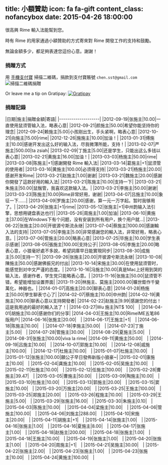 title: 小額贊助
icon: fa fa-gift
content_class: nofancybox
date: 2015-04-26 18:00:00
---

<style>
table { padding: 0;border-collapse: collapse; }
table tr { border-top: 1px solid #cccccc; background-color: white; margin: 0; padding: 0; }
table tr:nth-child(2n) { background-color: #f8f8f8; }
table tr th { font-weight: bold; border: 1px solid #cccccc; margin: 0; padding: 6px 13px; }
table tr td { border: 1px solid #cccccc; margin: 0; padding: 6px 13px; }
table tr th :first-child, table tr td :first-child { margin-top: 0; }
table tr th :last-child, table tr td :last-child { margin-bottom: 0; }
</style>

很高興 Rime 輸入法能幫到您。

時有 Rime 的用家通過小額贊助的方式寄來對 Rime 開發工作的支持和鼓勵。

無論金額多少，都足夠表達您這份心意。謝謝！

### 捐贈方式

用 [手機支付寶](https://mobile.alipay.com/) 掃描二維碼，捐款到支付寶賬號 `chen.sst@gmail.com`
<span class="badges">![掃描二維碼捐贈](/images/qr-donate.jpg)</span>

Or leave me a tip on Gratipay:
<span class="badges">[![Gratipay](https://img.shields.io/gratipay/lotem.svg)](https://gratipay.com/lotem/)</span>

### 捐贈記錄

|日期|施主|捐贈金額|寄語|
|--------------------|
|2012-09-19|张施主|10.00|一直使用鼠须管输入法，略表心意|
|2012-09-21|颜施主|50.00|希望你能坚持你的理念|
|2012-09-24|赖施主|5.00|小孩刚出生，手头紧啊，略表心意|
|2012-10-21|向施主|15.00|rime|
|2012-12-26|施施主|10.00|加油！|
|2013-01-31|傅施主|10.00|感谢开发出这么好的输入法，尽我微薄所能，支持！|
|2013-02-07|严施主|500.00|ta zsiah|
|2013-02-09|丁施主|5.00|还是学生，只能出这么多钱以表心意|
|2013-02-21|黄施主|16.00|加油！|
|2013-03-03|杨施主|50.00|rime|
|2013-03-08|陈施主|+1|感謝開發 Rime 輸入法|
|2013-03-14|葛施主|+1|鼠须管的使用者|
|2013-03-16|黄施主|100.00|必须得支持|
|2013-03-21|杨施主|20.00|感谢开发Rime|
|2013-03-21|赵施主|1.00|谢谢|
|2013-03-21|魏施主|20.00|感謝你開發了這款好用的輸入法|
|2013-03-21|陈施主|10.00|支持一下|
|2013-03-21|朱施主|50.00|鼠鬚管，我喜欢这款输入法。|
|2013-03-21|李施主|50.00|谢谢|
|2013-03-23|陈施主|10.00|Rime非常好用，谢谢|
|2013-04-07|吕施主|10.00|象征一下……|
|2013-04-09|罗施主|20.00|感谢，算一元一万字起。暂时我够用了。|
|2013-04-29|张施主|+1|rime|
|2013-05-12|张施主|+1|中州韵输入法引擎，思想用键盘表达也行|
|2013-05-26|周施主|1.00|加油|
|2013-06-10|黄施主|37.00|在Windows下有个问题，没有安装到所有用户，换个用户就…|
|2013-06-22|张施主|20.00|开彼源兮斯流永继|
|2013-07-04|蔡施主|1000.00|感謝輸入法的支持|
|2013-07-05|李施主|5.00|非常感謝您的輸入法，非常好用，略表心意。|
|2013-07-06|管施主|20.00|略表心意|
|2013-07-25|毕施主|10.00|学生表示感谢|
|2013-08-05|張施主|100.00|支持公子|
|2013-08-05|李施主|20.00|略表心意，小狼毫好處不多說，希望詞庫早日能實現同步|
|2013-08-30|成施主|5.00|支持一下|
|2013-09-26|张施主|20.00|开彼源兮斯流永继|
|2013-10-08|陳施主|50.00|感謝佛振兄的付出|
|2013-10-14|宋施主|30.00|在使用鼠须管时，能感觉到对中文严谨的态度。|
|2013-10-16|冯施主|10.00|真是Mac上好用到哭的输入法，感谢作者，学生党只能略表心意。|
|2013-11-16|张施主|50.00|鼠须管不错，希望能增加设置界面|
|2013-11-20|林施主、莫施主|2000.00|曠世鉅作千變萬化，神器也。|
|2014-01-07|高施主|20.00|聊表心意|
|2014-01-28|杨施主|50.00|學生聊表寸心了|
|2014-02-07|蔡施主|10.00|中州韵|
|2014-02-19|黄施主|100.00|聊表心意以支持開發者|
|2014-02-22|赵施主|9.99|感謝您的付出！這是我用過的最好的輸入法了！|
|2014-03-27|Wu 施主|NT$ 100|　|
|2014-04-01|胡施主|10.00|感谢你们的分享|
|2014-04-03|王施主|10.00|RimeIME五笔86版用户|
|2014-06-16|张施主|20.00|　|
|2014-06-17|王施主|+1|　|
|2014-06-18|陈施主|10.00|　|
|2014-07-18|李施主|50.00|　|
|2014-07-23|丁施主|5.00|　|
|2014-07-28|管施主|30.00|　|
|2014-08-29|夏施主|5.00|　|
|2014-08-31|张施主|100.00|viva la rime|
|2014-09-11|黄施主|50.00|　|
|2014-09-19|吕施主|10.00|　|
|2014-10-07|郭施主|10.00|　|
|2014-12-08|戚施主|100.00|　|
|2014-12-17|杜施主|10.00|　|
|2015-01-07|杜施主|10.00|　|
|2015-01-12|张施主|100.00|願公子早日發佈新版小狼豪~|
|2015-02-01|康施主|10.00|　|
|2015-02-04|龚施主|10.00|　|
|2015-02-05|吴施主|10.00|　|
|2015-02-11|杜施主|10.00|　|
|2015-02-12|任施主|100.00|　|
|2015-02-28|曹施主|39.47|　|
|2015-03-05|曹施主|50.00|　|
|2015-03-09|陶施主|10.00|　|
|2015-03-10|杜施主|10.00|　|
|2015-03-13|郭施主|20.00|　|
|2015-03-15|窦施主|10.00|　|
|2015-03-20|万施主|20.00|　|
|2015-03-25|王施主|100.00|　|
|2015-03-25|郑施主|20.00|　|
|2015-03-26|程施主|10.00|　|
|2015-03-29|王施主|5.00|　|
|2015-03-29|张施主|16.00|　|
|2015-03-30|朱施主|0.10|　|
|2015-04-03|陈施主|10.00|　|
|2015-04-04|梁施主|10.00|　|
|2015-04-06|管施主|100.00|　|
|2015-04-06|刘施主|288.00|　|
|2015-04-10|宋施主|20.00|　|
|2015-04-11|胡施主|+1|　|
|2015-04-14|张施主|1.00|　|
|2015-04-16|张施主|1.00|　|
|2015-04-16|夏施主|8.00|　|
|2015-04-17|张施主|1.00|　|
|2015-04-18|赵施主|200.00|　|
|2015-04-18|张施主|1.00|　|
|2015-04-18|王施主|10.00|　|
|2015-04-19|张施主|1.00|　|
|2015-04-20|张施主|1.00|　|
|2015-04-20|周施主|+1|　|
|2015-04-21|吴施主|30.00|　|
|2015-04-22|张施主|2.00|　|
|2015-04-23|张施主|1.00|　|
|2015-04-23|张施主|10.00|　|
|2015-04-24|黄施主|100.00|　|
